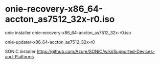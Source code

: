 # onie-recovery-x86_64-accton_as7512_32x-r0.iso

onie installer onie-recovery-x86_64-accton_as7512_32x-r0.iso

onie-updater-x86_64-accton_as7512_32x-r0

SONiC installer
https://github.com/Azure/SONiC/wiki/Supported-Devices-and-Platforms
